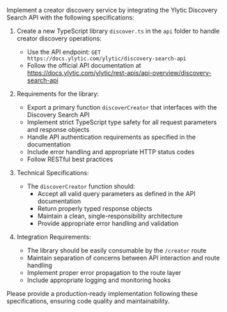 Implement a creator discovery service by integrating the Ylytic Discovery Search API with the following specifications:

1. Create a new TypeScript library `discover.ts` in the `api` folder to handle creator discovery operations:

   - Use the API endpoint: `GET https://docs.ylytic.com/ylytic/discovery-search-api`
   - Follow the official API documentation at https://docs.ylytic.com/ylytic/rest-apis/api-overview/discovery-search-api

2. Requirements for the library:

   - Export a primary function `discoverCreator` that interfaces with the Discovery Search API
   - Implement strict TypeScript type safety for all request parameters and response objects
   - Handle API authentication requirements as specified in the documentation
   - Include error handling and appropriate HTTP status codes
   - Follow RESTful best practices

3. Technical Specifications:

   - The `discoverCreator` function should:
     - Accept all valid query parameters as defined in the API documentation
     - Return properly typed response objects
     - Maintain a clean, single-responsibility architecture
     - Provide appropriate error handling and validation

4. Integration Requirements:
   - The library should be easily consumable by the `/creator` route
   - Maintain separation of concerns between API interaction and route handling
   - Implement proper error propagation to the route layer
   - Include appropriate logging and monitoring hooks

Please provide a production-ready implementation following these specifications, ensuring code quality and maintainability.
